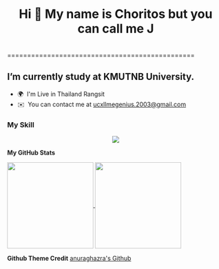 
<h1 align="center"> Hi 👋 My name is Choritos but you can call me J </h1> <br>
===============================================

I’m currently study at KMUTNB University.
-----------------------------------------

* 🌍  I'm Live in Thailand Rangsit
* ✉️  You can contact me at [ucxllmegenius.2003@gmail.com](mailto:ucxllmegenius.2003@gmail.com)
<p><h3>My Skill</h3></p>
<p align="center">
  
  <a href="https://skillicons.dev">
    <img src="https://skillicons.dev/icons?i=js,html,css,cpp,figma,git,github,java,lua,mongodb,py" />
  </a>
</p>

<b>My GitHub Stats</b>


<a href="https://github.com/anuraghazra/github-readme-stats">
  <img height=200 align="center" src="https://github-readme-stats.vercel.app/api?username=JohnEleanor&show_icons=true&theme=radical" />
</a>
<a href="https://github.com/anuraghazra/convoychat">
  <img height=200 align="center" src="https://github-readme-stats.vercel.app/api/top-langs?username=JohnEleanor&layout=compact&langs_count=8&card_width=320&show_icons=true&theme=radical" />
</a>

**Github Theme Credit**
[ anuraghazra's Github ](https://github.com/anuraghazra/github-readme-stats)


